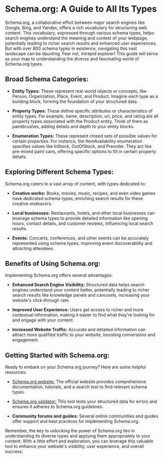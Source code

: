 # Schema.org: A Guide to All Its Types

Schema.org, a collaborative effort between major search engines like Google, Bing, and Yandex, offers a rich vocabulary for structuring web content. This vocabulary, expressed through various schema types, helps search engines understand the meaning and context of your webpage, potentially leading to richer search results and enhanced user experiences. But with over 800 schema types in existence, navigating this vast landscape can be daunting. Fear not, intrepid explorer! This guide will serve as your map to understanding the diverse and fascinating world of Schema.org types.

## Broad Schema Categories:

- **Entity Types:** These represent real-world objects or concepts, like Person, Organization, Place, Event, and Product. Imagine each type as a building block, forming the foundation of your structured data.

- **Property Types:** These define specific attributes or characteristics of entity types. For example, name, description, url, price, and rating are all property types associated with the Product entity. Think of them as paintbrushes, adding details and depth to your entity blocks.

- **Enumeration Types:** These represent closed sets of possible values for certain properties. For instance, the ItemAvailability enumeration specifies values like InStock, OutOfStock, and Preorder. They act like pre-mixed paint cans, offering specific options to fill in certain property details.

## Exploring Different Schema Types:

Schema.org caters to a vast array of content, with types dedicated to:

- **Creative works:** Books, movies, music, recipes, and even video games have dedicated schema types, enriching search results for these creative endeavors.

- **Local businesses:** Restaurants, hotels, and other local businesses can leverage schema types to provide detailed information like opening hours, contact details, and customer reviews, influencing local search results.

- **Events:** Concerts, conferences, and other events can be accurately represented using schema types, improving event discoverability and attracting attendees.

## Benefits of Using Schema.org:

Implementing Schema.org offers several advantages:

- **Enhanced Search Engine Visibility:** Structured data helps search engines understand your content better, potentially leading to richer search results like knowledge panels and carousels, increasing your website's click-through rate.

- **Improved User Experience:** Users get access to richer and more contextual information, making it easier to find what they're looking for and engage with your content.

- **Increased Website Traffic:** Accurate and detailed information can attract more qualified traffic to your website, boosting conversions and engagement.

## Getting Started with Schema.org:

Ready to embark on your Schema.org journey? Here are some helpful resources:

- [Schema.org website:](https://schema.org) The official website provides comprehensive documentation, tutorials, and a search tool to find relevant schema types.

- [Schema.org validator:](https://validator.schema.org) This tool tests your structured data for errors and ensures it adheres to Schema.org guidelines.

- **Community forums and guides:** Several online communities and guides offer support and best practices for implementing Schema.org.

Remember, the key to unlocking the power of Schema.org lies in understanding its diverse types and applying them appropriately to your content. With a little effort and exploration, you can leverage this valuable tool to enhance your website's visibility, user experience, and overall success.
